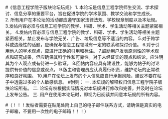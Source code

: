 #《信息工程学院子版块论坛坛规》
1. 本论坛是信息工程学院师生交流、学术探讨、信息分享的重要平台，旨在促进学院的学术氛围、教学交流和学生成长。
2. 所有用户在本论坛的活动都应遵守国家法律法规、学校规章制度以及本坛规。
3.发帖内容必须与信息工程学院的教学、科研、学术、学生活动等相关主题紧密相关。
4.发帖内容必须与信息工程学院的教学、科研、学术、学生活动等相关主题紧密相关。禁止发布与学院无关、广告、垃圾信息等不适当的内容。
5.对于跨学科或边缘性的话题，应确保与信息工程领域有一定的联系和探讨价值。
6.对于引用他人的学术观点，应进行正确的引用和标注。
7.鼓励用户发表原创性的学术观点和研究成果，但应确保其科学性和可靠性。对于未经证实的观点和结论，应注明其为个人观点或有待进一步验证。
8.回帖内容应具有建设性，能够为帖子的讨论提供有价值的信息或观点。
9.版主和管理员应认真履行职责，维护论坛的正常秩序和良好氛围。
10.用户在论坛上发布的个人信息应自行承担风险，建议不要在帖子中透露过多的个人敏感信息。
#附则：
一. 本坛规的解释权归信息工程学院子版块论坛所有。
二. 论坛有权根据实际情况对本坛规进行修改和完善，并及时在论坛上发布公告。
三. 用户在使用本论坛时，即视为已阅读并同意本坛规的所有内容。

#（！！！发帖者需要在贴尾处附上自己的电子邮件联系方式，请确保是真实的电子邮箱，不要用一次性的电子邮箱！！！）